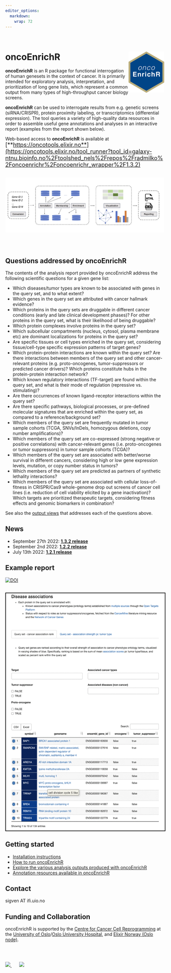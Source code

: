 ```yaml
---
editor_options: 
  markdown: 
    wrap: 72
---
```


<br>

# oncoEnrichR <a href="https://sigven.github.io/oncoEnrichR/"><img src="man/figures/logo.png" align="right" height="130" width="113"/></a>

**oncoEnrichR** is an R package for functional interrogation of human
genesets in the context of cancer. It is primarily intended for
exploratory analysis, interpretation, and prioritization of long gene
lists, which represent a common output from many types of
high-throughput cancer biology screens.

**oncoEnrichR** can be used to interrogate results from e.g. genetic
screens (siRNA/CRISPR), protein proximity labeling, or transcriptomics
(differential expression). The tool queries a variety of high-quality
data resources in order to assemble useful gene annotations and analyses
in an interactive report (examples from the report shown below).

Web-based access to **oncoEnrichR** is available at <font size="4">
[**https://oncotools.elixir.no**](https://oncotools.elixir.no/tool_runner?tool_id=galaxy-ntnu.bioinfo.no%2Ftoolshed_nels%2Frepos%2Fradmilko%2Foncoenrichr%2Foncoenrichr_wrapper%2F1.3.2)</font>

<br>

<img src="man/figures/oncoenrichr_overview.png" align="center" border="0"/>

<br><br>

## Questions addressed by oncoEnrichR

The contents of the analysis report provided by oncoEnrichR address the
following scientific questions for a given gene list:

-   Which diseases/tumor types are known to be associated with genes in
    the query set, and to what extent?
-   Which genes in the query set are attributed with cancer hallmark
    evidence?
-   Which proteins in the query sets are druggable in different cancer
    conditions (early and late clinical development phases)? For other
    proteins in the query set, what is their likelihood of being
    druggable?
-   Which protein complexes involve proteins in the query set?
-   Which subcellular compartments (nucleus, cytosol, plasma membrane
    etc) are dominant localizations for proteins in the query set?
-   Are specific tissues or cell types enriched in the query set,
    considering tissue/cell-type specific expression patterns of target
    genes?
-   Which protein-protein interactions are known within the query set?
    Are there interactions between members of the query set and other
    cancer-relevant proteins (e.g. proto-oncogenes, tumor-suppressors or
    predicted cancer drivers)? Which proteins constitute hubs in the
    protein-protein interaction network?
-   Which known regulatory interactions (TF-target) are found within the
    query set, and what is their mode of regulation (repressive vs.
    stimulating)?
-   Are there occurrences of known ligand-receptor interactions within
    the query set?
-   Are there specific pathways, biological processes, or pre-defined
    molecular signatures that are enriched within the query set, as
    compared to a reference/background set?
-   Which members of the query set are frequently mutated in tumor
    sample cohorts (TCGA, SNVs/InDels, homozygous deletions, copy number
    amplifications)?
-   Which members of the query set are co-expressed (strong negative or
    positive correlations) with cancer-relevant genes (i.e.
    proto-oncogenes or tumor suppressors) in tumor sample cohorts
    (TCGA)?
-   Which members of the query set are associated with better/worse
    survival in different cancers, considering high or low gene
    expression levels, mutation, or copy number status in tumors?
-   Which members of the query set are predicted as partners of
    synthetic lethality interactions?
-   Which members of the query set are associated with cellular
    loss-of-fitness in CRISPR/Cas9 whole-genome drop out screens of
    cancer cell lines (i.e. reduction of cell viability elicited by a
    gene inactivation)? Which targets are prioritized therapeutic
    targets, considering fitness effects and genomic biomarkers in
    combination?


See also the [output views](articles/output.html) that addresses each of the questions above.

## News

-   September 27th 2022: [**1.3.2
    release**](articles/CHANGELOG.html#version-1-3-2)
-   September 2nd 2022: [**1.2.2
    release**](articles/CHANGELOG.html#version-1-2-2)
-   July 13th 2022: [**1.2.1
    release**](articles/CHANGELOG.html#version-1-2-1)

## Example report

<a href="https://doi.org/10.5281/zenodo.7115745"><img src="https://zenodo.org/badge/DOI/10.5281/zenodo.7115745.svg" alt="DOI"/></a>

<br>

<img src="man/figures/oncoenrichr_slideshow.gif" align="center" width="560" height="750" border="2,"/>

## Getting started

-   [Installation instructions](articles/installation.html)
-   [How to run oncoEnrichR](articles/running.html)
-   [Explore the various analysis outputs produced with
    oncoEnrichR](articles/output.html)
-   [Annotation resources available in
    oncoEnrichR](articles/annotation_resources.html)

## Contact

sigven AT ifi.uio.no

## Funding and Collaboration

oncoEnrichR is supported by the [Centre for Cancer Cell
Reprogramming](https://www.med.uio.no/cancell/english/) at the
[University of Oslo](https://www.uio.no)/[Oslo University
Hospital](https://radium.no), and [Elixir Norway (Oslo
node)](https://elixir.no/organization/organisation/elixir-uio).

<br> <br>

<p float="left">

<a href="https://www.med.uio.no/cancell/english/">
<img src="img/can-cell.png" width="150"/> </a>
&nbsp; &nbsp; &nbsp;
<a href="https://elixir.no/organization/organisation/elixir-uio">
<img src="img/elixir_norway.png" width="200"/> </a>

</p>
